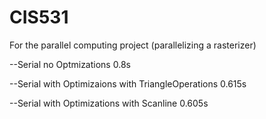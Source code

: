 # CIS531
For the parallel computing project
(parallelizing a rasterizer)

--Serial no Optmizations
0.8s

--Serial with Optimizaions with TriangleOperations
0.615s 

--Serial with Optimizations with Scanline
0.605s



